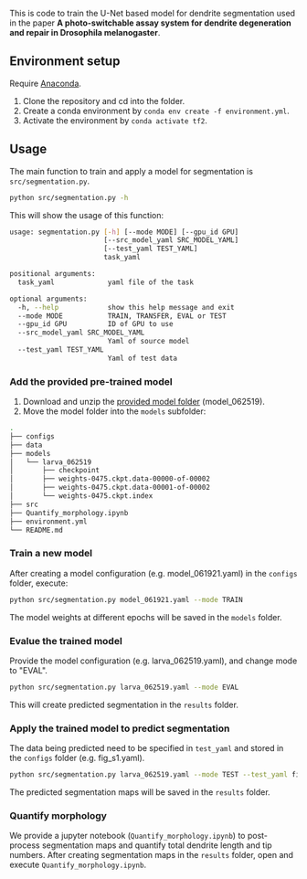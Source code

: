 This is code to train the U-Net based model for dendrite segmentation used in
the paper **A photo-switchable assay system for dendrite degeneration and repair
in Drosophila melanogaster**.


## Environment setup
Require [Anaconda](https://www.anaconda.com/products/individual).

1. Clone the repository and cd into the folder.
2. Create a conda environment by `conda env create -f environment.yml`.
3. Activate the environment by `conda activate tf2`.


## Usage
The main function to train and apply a model for segmentation is `src/segmentation.py`.

~~~bash
python src/segmentation.py -h
~~~

This will show the usage of this function:

~~~bash
usage: segmentation.py [-h] [--mode MODE] [--gpu_id GPU]
                       [--src_model_yaml SRC_MODEL_YAML]
                       [--test_yaml TEST_YAML]
                       task_yaml

positional arguments:
  task_yaml             yaml file of the task

optional arguments:
  -h, --help            show this help message and exit
  --mode MODE           TRAIN, TRANSFER, EVAL or TEST
  --gpu_id GPU          ID of GPU to use
  --src_model_yaml SRC_MODEL_YAML
                        Yaml of source model
  --test_yaml TEST_YAML
                        Yaml of test data
~~~


### Add the provided pre-trained model
1. Download and unzip the [provided model folder](https://l.facebook.com/l.php?u=https%3A%2F%2Fdrive.google.com%2Fdrive%2Ffolders%2F1wHUNHwVGZHCyRqUBabzZr9tJ7tGr8e9I%3Fusp%3Dsharing%26fbclid%3DIwAR0kmds2VTJBKHmasr_QdmrfbsGdBhcV3H8OFKvkjbm_o7ypHkiF38web-Q&h=AT1tpljjO-vnhtFv1YeaLC1C0ZPQ44Mb7psIUL_6KRjIyUngIMMs1ZASg5ED3toVOc-6h9pnIYrlkTXmKjWRbct9q6wAqSDyloXh2TgG-ihzM-F6fQUIm8745aJ8fHGtooNPxvh8ReGAwvNRSFbaM3TC) (model_062519).
2. Move the model folder into the `models` subfolder:

~~~bash
.
├── configs
├── data
├── models
│   └── larva_062519
│       ├── checkpoint
│       ├── weights-0475.ckpt.data-00000-of-00002
│       ├── weights-0475.ckpt.data-00001-of-00002
│       └── weights-0475.ckpt.index
├── src
├── Quantify_morphology.ipynb
├── environment.yml
└── README.md
~~~


### Train a new model
After creating a model configuration (e.g. model_061921.yaml) in the `configs` folder, execute:

~~~bash
python src/segmentation.py model_061921.yaml --mode TRAIN
~~~

The model weights at different epochs will be saved in the `models` folder.


### Evalue the trained model
Provide the model configuration (e.g. larva_062519.yaml), and change mode to "EVAL".

~~~bash
python src/segmentation.py larva_062519.yaml --mode EVAL
~~~

This will create predicted segmentation in the `results` folder.


### Apply the trained model to predict segmentation
The data being predicted need to be specified in `test_yaml` and stored in the `configs` folder (e.g. fig_s1.yaml).

~~~bash
python src/segmentation.py larva_062519.yaml --mode TEST --test_yaml fig_s1.yaml
~~~

The predicted segmentation maps will be saved in the `results` folder.


### Quantify morphology
We provide a jupyter notebook (`Quantify_morphology.ipynb`) to post-process segmentation maps and quantify total dendrite length and tip numbers. After creating segmentation maps in the `results` folder, open and execute `Quantify_morphology.ipynb`.
